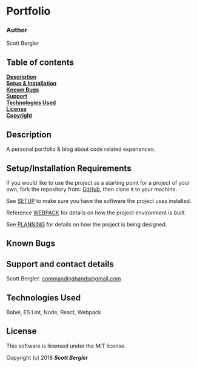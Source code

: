 # Portfolio

### Author
Scott Bergler  

## Table of contents
**[Description](#description)**<br>
**[Setup & Installation](#setup-and-installation)**<br>
**[Known Bugs](#known-bugs)**<br>
**[Support](#support)**<br>
**[Technologies Used](#technologies-used)**<br>
**[License](#license)**<br>
**[Copyright](#copyright)**<br>

## Description
A personal portfolio & blog about code related experiences.

## Setup/Installation Requirements
If you would like to use the project as a starting point for a project of your own, fork the repository from: [GitHub](https://github.com/skillitzimberg/portfolio), then clone it to your machine.

See [SETUP](SETUP.md) to make sure you have the software the project uses installed.

Reference [WEBPACK](WEBPACK.md) for details on how the project environment is built.

See [PLANNING](PLANNING.md) for details on how the project is being designed.

## Known Bugs

## Support and contact details

Scott Bergler: [commandinghands@gmail.com](mailto:commandinghands@gmail.com)

## Technologies Used
Babel, ES Lint, Node, React, Webpack

## License
This software is licensed under the MIT license.

Copyright (c) 2018 **_Scott Bergler_**
